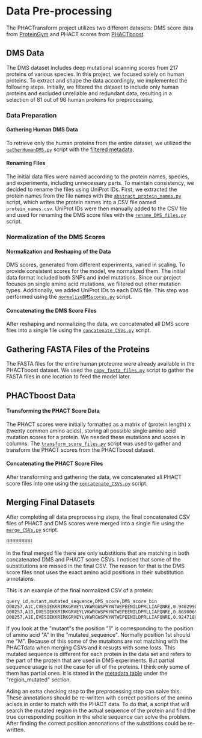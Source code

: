 # Data Pre-processing

The PHACTransform project utilizes two different datasets: DMS score data from [ProteinGym](https://proteingym.org/) and PHACT scores from [PHACTboost](https://www.biorxiv.org/content/10.1101/2024.01.30.577938v1).

## DMS Data

The DMS dataset includes deep mutational scanning scores from 217 proteins of various species. In this project, we focused solely on human proteins. To extract and shape the data accordingly, we implemented the following steps. Initially, we filtered the dataset to include only human proteins and excluded unreliable and redundant data, resulting in a selection of 81 out of 96 human proteins for preprocessing.

### Data Preparation

#### Gathering Human DMS Data

To retrieve only the human proteins from the entire dataset, we utilized the [`gatherHumanDMS.py`](./scripts/gatherHumanDMS.py) script with the [filtered metadata](filtered_DMS_human_metadata.csv).

#### Renaming Files

The initial data files were named according to the protein names, species, and experiments, including unnecessary parts. To maintain consistency, we decided to rename the files using UniProt IDs. First, we extracted the protein names from the file names with the [`abstract_protein_names.py`](./scripts/abstract_protein_names.py) script, which writes the protein names into a CSV file named `protein_names.csv`. UniProt IDs were then manually added to the CSV file and used for renaming the DMS score files with the [`rename_DMS_files.py`](./scripts/rename_DMS_files.py) script.

### Normalization of the DMS Scores

#### Normalization and Reshaping of the Data

DMS scores, generated from different experiments, varied in scaling. To provide consistent scores for the model, we normalized them. The initial data format included both SNPs and indel mutations. Since our project focuses on single amino acid mutations, we filtered out other mutation types. Additionally, we added UniProt IDs to each DMS file. This step was performed using the [`normalizeDMSscores.py`](./scripts/normalizeDMSscores.py) script.

#### Concatenating the DMS Score Files

After reshaping and normalizing the data, we concatenated all DMS score files into a single file using the [`concatenate_CSVs.py`](./scripts/concatenate_CSVs.py) script.

## Gathering FASTA Files of the Proteins

The FASTA files for the entire human proteome were already available in the PHACTboost dataset. We used the [`copy_fasta_files.py`](./scripts/copy_fasta_files.py) script to gather the FASTA files in one location to feed the model later.

## PHACTboost Data

#### Transforming the PHACT Score Data

The PHACT scores were initially formatted as a matrix of (protein length) x (twenty common amino acids), storing all possible single amino acid mutation scores for a protein. We needed these mutations and scores in columns. The [`transform_score_files.py`](./scripts/transform_score_files.py) script was used to gather and transform the PHACT scores from the PHACTboost dataset.

#### Concatenating the PHACT Score Files

After transforming and gathering the data, we concatenated all PHACT score files into one using the [`concatenate_CSVs.py`](./scripts/concatenate_CSVs.py) script.

## Merging Final Datasets

After completing all data preprocessing steps, the final concatenated CSV files of PHACT and DMS scores were merged into a single file using the [`merge_CSVs.py`](./scripts/merge_CSVs.py) script.


!!!!!!!!!!!!!!!!!

In the final merged file there are only substitions that are matching in both concatenated DMS and PHACT score CSVs. I noticed that some of the substitutions are missed in the final CSV. The reason for that is the DMS score files nnot uses the exact amino acid positions in their substitution annotaions.

This is an example of the final normalized CSV of a protein:
```
query_id,mutant,mutated_sequence,DMS_score,DMS_score_bin
O00257,A1C,CVESIEKKRIRKGRVEYLVKWRGWSPKYNTWEPEENILDPRLLIAFQNRE,0.9402990147122778,1
O00257,A1D,DVESIEKKRIRKGRVEYLVKWRGWSPKYNTWEPEENILDPRLLIAFQNRE,0.8690069752655201,1
O00257,A1E,EVESIEKKRIRKGRVEYLVKWRGWSPKYNTWEPEENILDPRLLIAFQNRE,0.9247180481451349,1
```
If you look at the "mutant"s the position "1" is corresponding to the position of amino acid "A" in the "mutated_sequence". Normally position 1st should me "M". Because of this some of the mutaitons are not matching with the PHACTdata when merging CSVs and it resuşts with some losts. This mutated sequence is different for each protein in the data set and refers to the part of the protein that are used in DMS experiments. But partial sequence usage is not the case for all of the proteins. I think only some of them has partial ones. It is stated in the [metadata table](filtered_DMS_human_metadata.csv) under the "region_mutated" section.

Ading an extra checking step to the preprocessing step can solve this. These annotations should be re-written with correct positions of the amino acisds in order to match with the PHACT data. To do that, a script that will search the mutated region in the actual sequence of the protein and find the true corresponding position in the whole sequence can solve the problem. After finding the correct position annonations of the substitions could be re-written. 
